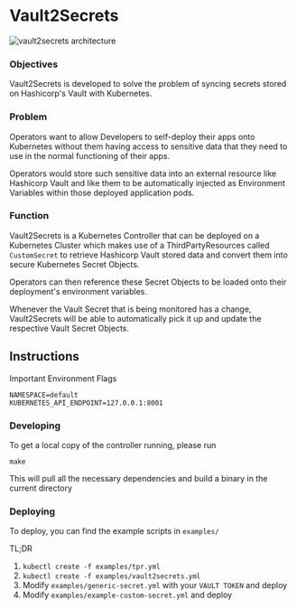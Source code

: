 # Vault2Secrets

![vault2secrets architecture](https://cloud.githubusercontent.com/assets/68039/25882064/5712396c-3573-11e7-8e62-7c9a8c46290b.png)

### Objectives

Vault2Secrets is developed to solve the problem of syncing secrets stored on Hashicorp's Vault with Kubernetes.

### Problem

Operators want to allow Developers to self-deploy their apps onto Kubernetes without them having access to sensitive data that they need to use in the normal functioning of their apps.

Operators would store such sensitive data into an external resource like Hashicorp Vault and like them to be automatically injected as Environment Variables within those deployed application pods.

### Function

Vault2Secrets is a Kubernetes Controller that can be deployed on a Kubernetes Cluster which makes use of a ThirdPartyResources called `CustomSecret` to retrieve Hashicorp Vault stored data and convert them into secure Kubernetes Secret Objects.

Operators can then reference these Secret Objects to be loaded onto their deployment's environment variables.

Whenever the Vault Secret that is being monitored has a change, Vault2Secrets will be able to automatically pick it up and update the respective Vault Secret Objects.


## Instructions

Important Environment Flags
```
NAMESPACE=default
KUBERNETES_API_ENDPOINT=127.0.0.1:8001
```

### Developing

To get a local copy of the controller running, please run

`make`

This will pull all the necessary dependencies and build a binary in the current directory

### Deploying

To deploy, you can find the example scripts in `examples/`

TL;DR

1. `kubectl create -f examples/tpr.yml`
2. `kubectl create -f examples/vault2secrets.yml`
3. Modify `examples/generic-secret.yml` with your `VAULT TOKEN` and deploy
4. Modify `examples/example-custom-secret.yml` and deploy

